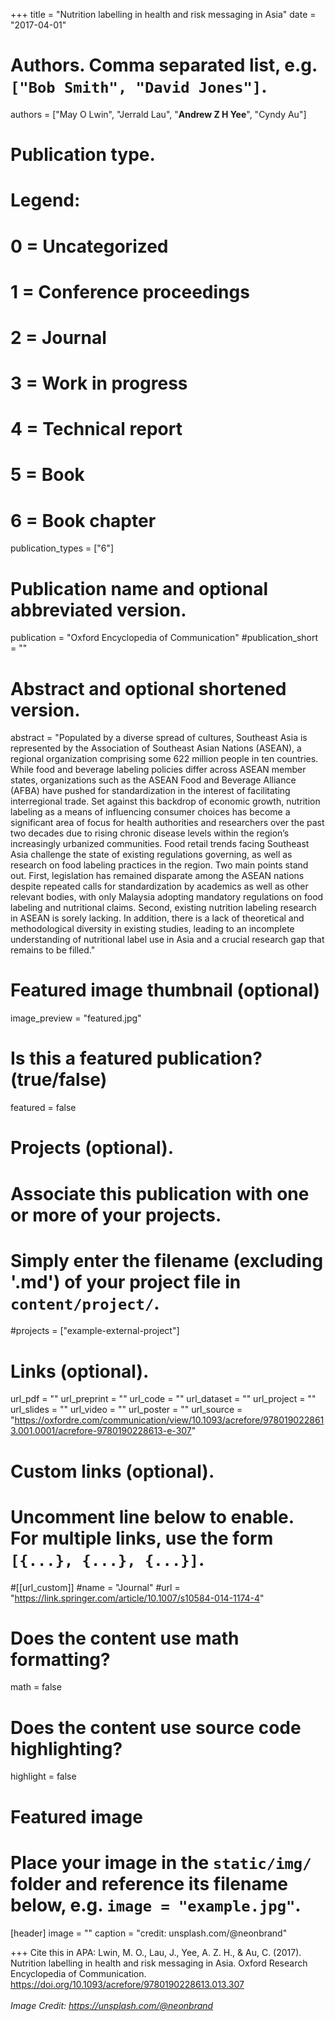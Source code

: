 +++
title = "Nutrition labelling in health and risk messaging in Asia"
date = "2017-04-01"

# Authors. Comma separated list, e.g. `["Bob Smith", "David Jones"]`.

authors = ["May O Lwin", "Jerrald Lau", "**Andrew Z H Yee**", "Cyndy Au"]

# Publication type.
# Legend:
# 0 = Uncategorized
# 1 = Conference proceedings
# 2 = Journal
# 3 = Work in progress
# 4 = Technical report
# 5 = Book
# 6 = Book chapter
publication_types = ["6"]

# Publication name and optional abbreviated version.
publication = "Oxford Encyclopedia of Communication"
#publication_short = ""

# Abstract and optional shortened version.

abstract = "Populated by a diverse spread of cultures, Southeast Asia is represented by the Association of Southeast Asian Nations (ASEAN), a regional organization comprising some 622 million people in ten countries. While food and beverage labeling policies differ across ASEAN member states, organizations such as the ASEAN Food and Beverage Alliance (AFBA) have pushed for standardization in the interest of facilitating interregional trade. Set against this backdrop of economic growth, nutrition labeling as a means of influencing consumer choices has become a significant area of focus for health authorities and researchers over the past two decades due to rising chronic disease levels within the region’s increasingly urbanized communities. Food retail trends facing Southeast Asia challenge the state of existing regulations governing, as well as research on food labeling practices in the region. Two main points stand out. First, legislation has remained disparate among the ASEAN nations despite repeated calls for standardization by academics as well as other relevant bodies, with only Malaysia adopting mandatory regulations on food labeling and nutritional claims. Second, existing nutrition labeling research in ASEAN is sorely lacking. In addition, there is a lack of theoretical and methodological diversity in existing studies, leading to an incomplete understanding of nutritional label use in Asia and a crucial research gap that remains to be filled."

# Featured image thumbnail (optional)
image_preview = "featured.jpg"

# Is this a featured publication? (true/false)
featured = false

# Projects (optional).
#   Associate this publication with one or more of your projects.
#   Simply enter the filename (excluding '.md') of your project file in `content/project/`.
#projects = ["example-external-project"]

# Links (optional).
url_pdf = ""
url_preprint = ""
url_code = ""
url_dataset = ""
url_project = ""
url_slides = ""
url_video = ""
url_poster = ""
url_source = "https://oxfordre.com/communication/view/10.1093/acrefore/9780190228613.001.0001/acrefore-9780190228613-e-307"

# Custom links (optional).
#   Uncomment line below to enable. For multiple links, use the form `[{...}, {...}, {...}]`.
#[[url_custom]]
#name = "Journal"
#url = "https://link.springer.com/article/10.1007/s10584-014-1174-4"

# Does the content use math formatting?
math = false

# Does the content use source code highlighting?
highlight = false
  
# Featured image
# Place your image in the `static/img/` folder and reference its filename below, e.g. `image = "example.jpg"`.
[header]
image = ""
caption = "credit: unsplash.com/@neonbrand"

+++
Cite this in APA: Lwin, M. O., Lau, J., Yee, A. Z. H., & Au, C. (2017). Nutrition labelling in health and risk messaging in Asia. Oxford Research Encyclopedia of Communication. https://doi.org/10.1093/acrefore/9780190228613.013.307
<br/>
<br/>
*Image Credit: https://unsplash.com/@neonbrand*
